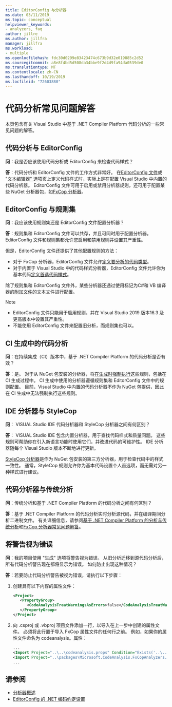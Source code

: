 ```yaml
---
title: EditorConfig 与分析器
ms.date: 03/11/2019
ms.topic: conceptual
helpviewer_keywords:
- analyzers, faq
author: jillre
ms.author: jillfra
manager: jillfra
ms.workload:
- multiple
ms.openlocfilehash: fdc30d0299e83423474c673b9d32e019885c2d52
ms.sourcegitcommit: a8e8f4bd5d508da34bbe9f2d4d9fa94da0539de0
ms.translationtype: MT
ms.contentlocale: zh-CN
ms.lasthandoff: 10/19/2019
ms.locfileid: "72603880"
---
```

# <a name="code-analysis-faq"></a>代码分析常见问题解答

本页包含有关 Visual Studio 中基于 .NET Compiler Platform 代码分析的一些常见问题的解答。

## <a name="code-analysis-versus-editorconfig"></a>代码分析与 EditorConfig

**问**：我是否应该使用代码分析或 EditorConfig 来检查代码样式？

**答**：代码分析和 EditorConfig 文件的工作方式非常好。 在[EditorConfig 文件](../ide/editorconfig-code-style-settings-reference.md)或 "[文本编辑器" 选项](../ide/code-styles-and-code-cleanup.md)页上定义代码样式时，实际上是在配置 Visual Studio 中内置的代码分析器。 EditorConfig 文件可用于启用或禁用分析器规则，还可用于配置某些 NuGet 分析器包，如[FxCop 分析器](configure-fxcop-analyzers.md)。

## <a name="editorconfig-versus-rule-sets"></a>EditorConfig 与规则集

**问**：我应该使用规则集还是 EditorConfig 文件配置分析器？

**答**：规则集和 EditorConfig 文件可以共存，并且可同时用于配置分析器。 EditorConfig 文件和规则集都允许您启用和禁用规则并设置其严重性。

但是，EditorConfig 文件还提供了其他配置规则的方法：

- 对于 FxCop 分析器，EditorConfig 文件允许[定义要分析的代码类型](fxcop-analyzer-options.md)。
- 对于内置于 Visual Studio 中的代码样式分析器，EditorConfig 文件允许你为基本代码[定义首选代码样式](../ide/editorconfig-code-style-settings-reference.md)。

除了规则集和 EditorConfig 文件外，某些分析器还通过使用标记为C#和 VB 编译器的[附加文件](../ide/build-actions.md#build-action-values)的文本文件进行配置。

> [!NOTE]
> - EditorConfig 文件只能用于启用规则，并在 Visual Studio 2019 版本16.3 及更高版本中设置其严重性。
> - 不能使用 EditorConfig 文件来配置旧分析，而规则集也可以。

## <a name="code-analysis-in-ci-builds"></a>CI 生成中的代码分析

**问**：在持续集成（CI）版本中，基于 .NET Compiler Platform 的代码分析是否有效？

**答**：是。 对于从 NuGet 包安装的分析器，将[在生成时强制执行](roslyn-analyzers-overview.md#build-errors)这些规则，包括在 CI 生成过程中。 CI 生成中使用的分析器遵循规则集和 EditorConfig 文件中的规则配置。 目前，Visual Studio 中内置的代码分析器不作为 NuGet 包提供，因此在 CI 生成中无法强制执行这些规则。

## <a name="ide-analyzers-versus-stylecop"></a>IDE 分析器与 StyleCop

**问**： VISUAL Studio IDE 代码分析器和 StyleCop 分析器之间有何区别？

**答**： VISUAL Studio IDE 包含内置分析器，用于查找代码样式和质量问题。 这些规则可帮助你在引入新语言功能时使用它们，并改进代码的可维护性。 IDE 分析器随每个 Visual Studio 版本不断地进行更新。

[StyleCop 分析器](https://github.com/DotNetAnalyzers/StyleCopAnalyzers)是作为 NuGet 包安装的第三方分析器，用于检查代码中的样式一致性。 通常，StyleCop 规则允许你为基本代码设置个人首选项，而无需对另一种样式进行建议。

## <a name="code-analyzers-versus-legacy-analysis"></a>代码分析器与传统分析

**问**：传统分析和基于 .NET Compiler Platform 的代码分析之间有何区别？

**答**：基于 .NET Compiler Platform 的代码分析实时分析源代码，并在编译期间分析二进制文件。 有关详细信息，请参阅[基于 .NET Compiler Platform 的分析与传统分析](roslyn-analyzers-overview.md#source-code-analysis-versus-legacy-analysis)和[FxCop 分析器常见问题解答](fxcop-analyzers-faq.md)。

## <a name="treat-warnings-as-errors"></a>将警告视为错误

**问**：我的项目使用 "生成" 选项将警告视为错误。 从旧分析迁移到源代码分析后，所有代码分析警告现在都将显示为错误。 如何防止出现这种情况？

**答**：若要防止代码分析警告被视为错误，请执行以下步骤：

  1. 创建具有以下内容的属性文件：

     ```xml
     <Project>
        <PropertyGroup>
           <CodeAnalysisTreatWarningsAsErrors>false</CodeAnalysisTreatWarningsAsErrors>
        </PropertyGroup>
     </Project>
     ```

  2. 向 .csproj 或 .vbproj 项目文件添加一行，以导入在上一步中创建的属性文件。 必须将此行置于导入 FxCop 属性文件的任何行之前。 例如，如果你的属性文件命名为 codeanalysis。属性：

     ```xml
     ...
     <Import Project="..\..\codeanalysis.props" Condition="Exists('..\..\codeanalysis.props')" />
     <Import Project="..\packages\Microsoft.CodeAnalysis.FxCopAnalyzers.2.6.5\build\Microsoft.CodeAnalysis.FxCopAnalyzers.props" Condition="Exists('..\packages\Microsoft.CodeAnalysis.FxCopAnalyzers.2.6.5\build\Microsoft.CodeAnalysis.FxCopAnalyzers.props')" />
     ...
     ```

## <a name="see-also"></a>请参阅

- [分析器概述](roslyn-analyzers-overview.md)
- [EditorConfig 的 .NET 编码约定设置](../ide/editorconfig-code-style-settings-reference.md)

